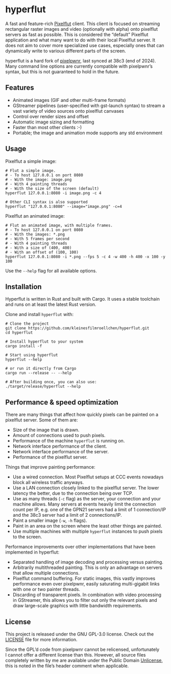 # hyperflut

A fast and feature-rich [Pixelflut](https://github.com/defnull/pixelflut) client. This client is focused on streaming rectangular raster images and video (optionally with alpha) onto pixelflut servers as fast as possible. This is considered the “default” Pixelflut application and what many want to do with their local Pixelflut server. It does not aim to cover more specialized use cases, especially ones that can dynamically write to various different parts of the screen.

hyperflut is a hard fork of [pixelpwnr](https://timvisee.com/projects/pixelpwnr/), last synced at 38c3 (end of 2024). Many command line options are currently compatible with pixelpwnr’s syntax, but this is not guaranteed to hold in the future.

## Features

- Animated images (GIF and other multi-frame formats)
- GStreamer pipelines (user-specified with gst-launch syntax) to stream a vast variety of video sources onto pixelflut canvases
- Control over render sizes and offset
- Automatic image sizing and formatting
- Faster than most other clients :-)
- Portable; the image and animation mode supports any std environment

## Usage

Pixelflut a simple image:

```shell
# Flut a simple image.
# - To host 127.0.0.1 on port 8080
# - With the image: image.png
# - With 4 painting threads
# - With the size of the screen (default)
hyperflut 127.0.0.1:8080 -i image.png -c 4

# Other CLI syntax is also supported
hyperflut "127.0.0.1:8080" --image="image.png" -c=4
```

Pixelflut an animated image:

```shell
# Flut an animated image, with multiple frames.
# - To host 127.0.0.1 on port 8080
# - With the images: *.png
# - With 5 frames per second
# - With 4 painting threads
# - With a size of (400, 400)
# - With an offset of (100, 100)
hyperflut 127.0.0.1:8080 -i *.png --fps 5 -c 4 -w 400 -h 400 -x 100 -y 100
```

Use the `--help` flag for all available options.

## Installation

Hyperflut is written in Rust and built with Cargo. It uses a stable toolchain and runs on at least the latest Rust version.

Clone and install `hyperflut` with:

```shell
# Clone the project
git clone https://github.com/kleinesfilmroellchen/hyperflut.git
cd hyperflut

# Install hyperflut to your system
cargo install -f

# Start using hyperflut
hyperflut --help

# or run it directly from Cargo
cargo run --release -- --help

# After building once, you can also use:
./target/release/hyperflut --help
```

## Performance & speed optimization

There are many things that affect how quickly pixels can be painted on a
pixelflut server.
Some of them are:

- Size of the image that is drawn.
- Amount of connections used to push pixels.
- Performance of the machine `hyperflut` is running on.
- Network interface performance of the client.
- Network interface performance of the server.
- Performance of the pixelflut server.

Things that improve painting performance:

- Use a wired connection. Most Pixelflut setups at CCC events nowadays block all wireless traffic anyways.
- Use a LAN connection closely linked to the pixelflut server. The lower latency the better, due to the connection being over TCP.
- Use as many threads (`-c` flag) as the server, your connection and your machine allows. Many servers at events heavily limit the connection count per IP, e.g. one of the GPN21 servers had a limit of 1 connection/IP and the 38c3 server had a limit of 2 connections/IP.
- Paint a smaller image (`-w`, `-h` flags).
- Paint in an area on the screen where the least other things are painted.
- Use multiple machines with multiple `hyperflut` instances to push pixels to the screen.

Performance improvements over other implementations that have been implemented in hyperflut:

- Separated handling of image decoding and processing versus painting.
- Arbitrarily multithreaded painting. This is only an advantage on servers that allow multiple connections.
- Pixelflut command buffering. For static images, this vastly improves performance even over pixelpwnr, easily saturating multi-gigabit links with one or two painter threads.
- Discarding of transparent pixels. In combination with video processing in GStreamer, this allows you to filter out only the relevant pixels and draw large-scale graphics with little bandwidth requirements.

## License

This project is released under the GNU GPL-3.0 license. Check out the [LICENSE](LICENSE) file for more information.

Since the GPL’d code from pixelpwnr cannot be relicensed, unfortunately I cannot offer a different license than this. However, all source files completely written by me are available under the Public Domain [Unlicense](UNLICENSE), this is noted in the file’s header comment when applicable.
